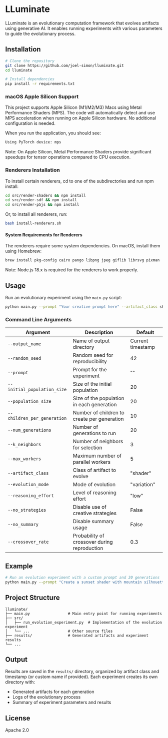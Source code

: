 # LLuminate

LLuminate is an evolutionary computation framework that evolves artifacts using generative AI. It enables running experiments with various parameters to guide the evolutionary process.

## Installation

```bash
# Clone the repository
git clone https://github.com/joel-simon/lluminate.git
cd lluminate

# Install dependencies
pip install -r requirements.txt
```

### macOS Apple Silicon Support

This project supports Apple Silicon (M1/M2/M3) Macs using Metal Performance Shaders (MPS). The code will automatically detect and use MPS acceleration when running on Apple Silicon hardware. No additional configuration is needed.

When you run the application, you should see:

```bash
Using PyTorch device: mps
```

Note: On Apple Silicon, Metal Performance Shaders provide significant speedups for tensor operations compared to CPU execution.

### Renderers Installation

To install certain renderers, cd to one of the subdirectories and run npm install:

```bash
cd src/render-shaders && npm install
cd src/render-sdf && npm install
cd src/render-p5js && npm install
```

Or, to install all renderers, run:

```bash
bash install-renderers.sh
```

#### System Requirements for Renderers

The renderers require some system dependencies.
On macOS, install them using Homebrew:

```bash
brew install pkg-config cairo pango libpng jpeg giflib librsvg pixman
```

Note: Node.js 18.x is required for the renderers to work properly.

## Usage

Run an evolutionary experiment using the `main.py` script:

```bash
python main.py --prompt "Your creative prompt here" --artifact_class shader --num_generations 20
```

### Command Line Arguments

| Argument                    | Description                                  | Default           |
| --------------------------- | -------------------------------------------- | ----------------- |
| `--output_name`             | Name of output directory                     | Current timestamp |
| `--random_seed`             | Random seed for reproducibility              | 42                |
| `--prompt`                  | Prompt for the experiment                    | ""                |
| `--initial_population_size` | Size of the initial population               | 20                |
| `--population_size`         | Size of the population in each generation    | 20                |
| `--children_per_generation` | Number of children to create per generation  | 10                |
| `--num_generations`         | Number of generations to run                 | 20                |
| `--k_neighbors`             | Number of neighbors for selection            | 3                 |
| `--max_workers`             | Maximum number of parallel workers           | 5                 |
| `--artifact_class`          | Class of artifact to evolve                  | "shader"          |
| `--evolution_mode`          | Mode of evolution                            | "variation"       |
| `--reasoning_effort`        | Level of reasoning effort                    | "low"             |
| `--no_strategies`           | Disable use of creative strategies           | False             |
| `--no_summary`              | Disable summary usage                        | False             |
| `--crossover_rate`          | Probability of crossover during reproduction | 0.3               |

## Example

```bash
# Run an evolution experiment with a custom prompt and 30 generations
python main.py --prompt "Create a sunset shader with mountain silhouettes" --num_generations 30 --reasoning_effort high
```

## Project Structure

```
lluminate/
├── main.py                 # Main entry point for running experiments
├── src/
│   ├── run_evolution_experiment.py  # Implementation of the evolution experiment
│   └── ...                 # Other source files
├── results/                # Generated artifacts and experiment results
└── ...
```

## Output

Results are saved in the `results/` directory, organized by artifact class and timestamp (or custom name if provided). Each experiment creates its own directory with:

- Generated artifacts for each generation
- Logs of the evolutionary process
- Summary of experiment parameters and results

## License

Apache 2.0
